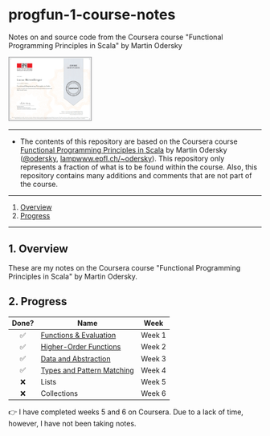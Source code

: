 # progfun-1-course-notes

Notes on and source code from the Coursera course "Functional Programming Principles in Scala" by Martin Odersky

<a href="https://www.coursera.org/account/accomplishments/records/EEPS5QERHXNC">
  <img alt="Certificate" width=33% height=33% src="certificate/epfl_functional_programming_principles_in_scala_certificate.png" />
</a>

---

* The contents of this repository are based on the Coursera course [Functional Programming Principles in Scala](https://de.coursera.org/learn/progfun1) by Martin Odersky ([@odersky](https://github.com/odersky), [lampwww.epfl.ch/~odersky](https://lampwww.epfl.ch/~odersky)).
  This repository only represents a fraction of what is to be found within the course.
  Also, this repository contains many additions and comments that are not part of the course.

---

1. [Overview](#1-overview) 
2. [Progress](#2-progress) 

---

## 1. Overview

These are my notes on the Coursera course "Functional Programming Principles in Scala" by Martin Odersky.

## 2. Progress

|  Done?             | Name                                          | Week    |
|:------------------:|-----------------------------------------------|---------|
| :white_check_mark: | [Functions & Evaluation](notes/week_1.md)     | Week 1  |
| :white_check_mark: | [Higher-Order Functions](notes/week_2.md)     | Week 2  |
| :white_check_mark: | [Data and Abstraction](notes/week_3.md)       | Week 3  |
| :white_check_mark: | [Types and Pattern Matching](notes/week_4.md) | Week 4  |
| :x:                | Lists                                         | Week 5  |
| :x:                | Collections                                   | Week 6  |

:point_right: I have completed weeks 5 and 6 on Coursera.
Due to a lack of time, however, I have not been taking notes.
